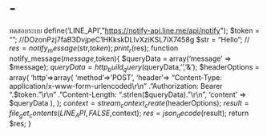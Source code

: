# -
ทดสอบระบบ
define(‘LINE_API’,”https://notify-api.line.me/api/notify");
$token = “”; //DOzonPzj7faB3DvjpeC1HKkskDLIvXziKSL7iX7458g
$str = “Hello”; //
$res = notify_message($str,$token);
print_r($res);
function notify_message($message,$token){
 $queryData = array(‘message’ => $message);
 $queryData = http_build_query($queryData,’’,’&’);
 $headerOptions = array( 
         ‘http’=>array(
            ‘method’=>’POST’,
            ‘header’=> “Content-Type: application/x-www-form-urlencoded\r\n”
                      .”Authorization: Bearer “.$token.”\r\n”
                      .”Content-Length: “.strlen($queryData).”\r\n”,
            ‘content’ => $queryData
         ),
 );
 $context = stream_context_create($headerOptions);
 $result = file_get_contents(LINE_API,FALSE,$context);
 $res = json_decode($result);
 return $res;
}
